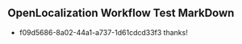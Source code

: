## OpenLocalization Workflow Test MarkDown

* f09d5686-8a02-44a1-a737-1d61cdcd33f3 
thanks!



<!--HONumber=Jan16_HO5-->
